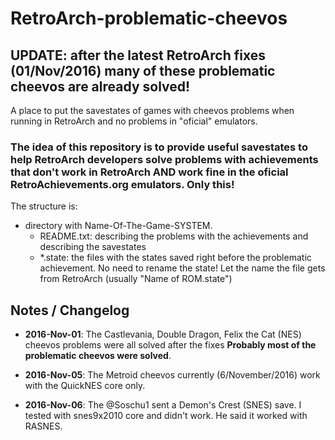 # RetroArch-problematic-cheevos

## UPDATE: after the latest RetroArch fixes (01/Nov/2016) many of these problematic cheevos are already solved!

A place to put the savestates of games with cheevos problems when running in RetroArch and no problems in "oficial" emulators.

### The idea of this repository is to provide useful savestates to help RetroArch developers solve problems with achievements that don't work in RetroArch AND work fine in the oficial RetroAchievements.org emulators. Only this!

The structure is:

- directory with Name-Of-The-Game-SYSTEM.
  - README.txt: describing the problems with the achievements and describing the savestates
  - *.state: the files with the states saved right before the problematic achievement. No need to rename the state! Let the name the file gets from RetroArch (usually "Name of ROM.state")


## Notes / Changelog

- **2016-Nov-01**: The Castlevania, Double Dragon, Felix the Cat (NES) cheevos problems were all solved after the fixes **Probably most of the problematic cheevos were solved**.

- **2016-Nov-05**: The Metroid cheevos currently (6/November/2016) work with the QuickNES core only.

- **2016-Nov-06**: The @Soschu1 sent a Demon's Crest (SNES) save. I tested with snes9x2010 core and didn't work. He said it worked with RASNES.

